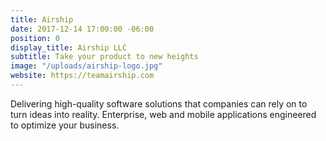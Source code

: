 ```yaml
---
title: Airship
date: 2017-12-14 17:00:00 -06:00
position: 0
display_title: Airship LLC
subtitle: Take your product to new heights
image: "/uploads/airship-logo.jpg"
website: https://teamairship.com
---
```


Delivering high-quality software solutions that companies can rely on to turn ideas into reality. Enterprise, web and mobile applications engineered to optimize your business.